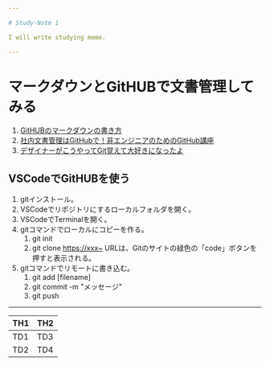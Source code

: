 ```yaml
---

# Study-Note 1

I will write studying memo. 

---
```


# マークダウンとGitHUBで文書管理してみる  

1. [GitHUBのマークダウンの書き方](https://gist.github.com/mignonstyle/083c9e1651d7734f84c99b8cf49d57fa)
1. [社内文書管理はGitHubで！非エンジニアのためのGitHub講座](https://qiita.com/takose/items/8920e4ab52119afd7779)
1. [デザイナーがこうやってGit覚えて大好きになったよ](https://qiita.com/yunico-jp/items/87bdd13971e82833f6bb)

## VSCodeでGitHUBを使う

1. gitインストール。
1. VSCodeでリポジトリにするローカルフォルダを開く。
1. VSCodeでTerminalを開く。
1. gitコマンドでローカルにコピーを作る。
    1. git init
    1. git clone <https://xxx~>
       URLは、Gitのサイトの緑色の「code」ボタンを押すと表示される。
1. gitコマンドでリモートに書き込む。
    1. git add [filename]
    1. git commit -m "メッセージ"
    1. git push

---

| TH1 | TH2 |
----|----
| TD1 | TD3 |
| TD2 | TD4 |

